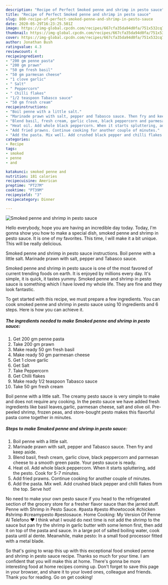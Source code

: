 ```yaml
---
description: "Recipe of Perfect Smoked penne and shrimp in pesto sauce"
title: "Recipe of Perfect Smoked penne and shrimp in pesto sauce"
slug: 800-recipe-of-perfect-smoked-penne-and-shrimp-in-pesto-sauce
date: 2020-05-29T16:23:25.501Z
image: https://img-global.cpcdn.com/recipes/667cfa35da94d0fa/751x532cq70/smoked-penne-and-shrimp-in-pesto-sauce-recipe-main-photo.jpg
thumbnail: https://img-global.cpcdn.com/recipes/667cfa35da94d0fa/751x532cq70/smoked-penne-and-shrimp-in-pesto-sauce-recipe-main-photo.jpg
cover: https://img-global.cpcdn.com/recipes/667cfa35da94d0fa/751x532cq70/smoked-penne-and-shrimp-in-pesto-sauce-recipe-main-photo.jpg
author: Jonathan Bush
ratingvalue: 4.3
reviewcount: 4
recipeingredient:
- "200 gm penne pasta"
- "200 gm prawn"
- "50 gm fresh basil"
- "50 gm parmesan cheese"
- "1 clove garlic"
- " Salt"
- " Peppercorn"
- " Chilli flakes"
- "1/2 teaspoon Tabasco sauce"
- "50 gm fresh cream"
recipeinstructions:
- "Boil penne with a little salt."
- "Marinade prawn with salt, pepper and Tabasco sauce. Then fry and keep aside."
- "Blend basil, fresh cream, garlic clove, black peppercorn and parmesan cheese to a smooth green paste. Your pesto sauce is ready."
- "Heat oil. Add whole black peppercorn. When it starts spluttering, add the pesto. Cook for 5-7 minutes."
- "Add fried prawns. Continue cooking for another couple of minutes."
- "Add the pasta. Mix well. Add crushed black pepper and chilli flakes from the top. Serve hot!"
categories:
- Recipe
tags:
- smoked
- penne
- and

katakunci: smoked penne and 
nutrition: 181 calories
recipecuisine: American
preptime: "PT27M"
cooktime: "PT39M"
recipeyield: "3"
recipecategory: Dinner

---
```



![Smoked penne and shrimp in pesto sauce](https://img-global.cpcdn.com/recipes/667cfa35da94d0fa/751x532cq70/smoked-penne-and-shrimp-in-pesto-sauce-recipe-main-photo.jpg)

Hello everybody, hope you are having an incredible day today. Today, I'm gonna show you how to make a special dish, smoked penne and shrimp in pesto sauce. It is one of my favorites. This time, I will make it a bit unique. This will be really delicious.

Smoked penne and shrimp in pesto sauce instructions. Boil penne with a little salt. Marinade prawn with salt, pepper and Tabasco sauce.

Smoked penne and shrimp in pesto sauce is one of the most favored of current trending foods on earth. It is enjoyed by millions every day. It's simple, it is quick, it tastes yummy. Smoked penne and shrimp in pesto sauce is something which I have loved my whole life. They are fine and they look fantastic.


To get started with this recipe, we must prepare a few ingredients. You can cook smoked penne and shrimp in pesto sauce using 10 ingredients and 6 steps. Here is how you can achieve it.

<!--inarticleads1-->

##### The ingredients needed to make Smoked penne and shrimp in pesto sauce:

1. Get 200 gm penne pasta
1. Take 200 gm prawn
1. Make ready 50 gm fresh basil
1. Make ready 50 gm parmesan cheese
1. Get 1 clove garlic
1. Get  Salt
1. Take  Peppercorn
1. Get  Chilli flakes
1. Make ready 1/2 teaspoon Tabasco sauce
1. Take 50 gm fresh cream


Boil penne with a little salt. The creamy pesto sauce is very simple to make and does not require any cooking. In the pesto sauce we have added fresh ingredients like basil leaves,garlic, parmesan cheese, salt and olive oil. Pre-peeled shrimp, frozen peas, and store-bought pesto makes this flavorful pasta come together in minutes. 

<!--inarticleads2-->

##### Steps to make Smoked penne and shrimp in pesto sauce:

1. Boil penne with a little salt.
1. Marinade prawn with salt, pepper and Tabasco sauce. Then fry and keep aside.
1. Blend basil, fresh cream, garlic clove, black peppercorn and parmesan cheese to a smooth green paste. Your pesto sauce is ready.
1. Heat oil. Add whole black peppercorn. When it starts spluttering, add the pesto. Cook for 5-7 minutes.
1. Add fried prawns. Continue cooking for another couple of minutes.
1. Add the pasta. Mix well. Add crushed black pepper and chilli flakes from the top. Serve hot!


No need to make your own pesto sauce if you head to the refrigerated section of the grocery store for a fresher flavor sauce than the jarred stuff. Penne with Shrimp in Pesto Sauce. #pasta #pesto #howtocook #chicken #shrimp #creamypesto #pestosauce. Home Cooking: My Version Of Penne Al Telefono ♥️ I think what I would do next time is not add the shrimp to the sauce but pan fry the shrimp in garlic butter with some lemon first, then add it on top of the pasta and sauce. In a large pot of salted boiling water, cook pasta until al dente. Meanwhile, make pesto: In a small food processor fitted with a metal blade. 

So that's going to wrap this up with this exceptional food smoked penne and shrimp in pesto sauce recipe. Thanks so much for your time. I am confident that you will make this at home. There's gonna be more interesting food at home recipes coming up. Don't forget to save this page in your browser, and share it to your loved ones, colleague and friends. Thank you for reading. Go on get cooking!
